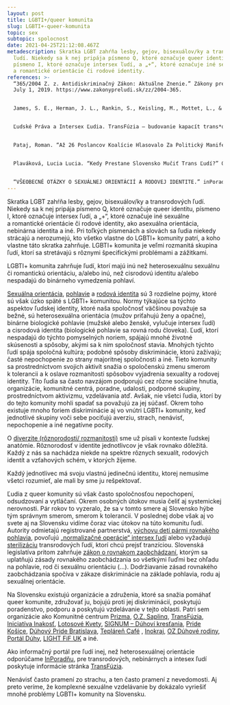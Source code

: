```yaml
---
layout: post
title: LGBTI+/queer komunita
slug: LGBTI+-queer-komunita
topic: sex
subtopic: spolocnost
date: 2021-04-25T21:12:08.467Z
metadescription: Skratka LGBT zahŕňa lesby, gejov, bisexuálov/ky a transrodových
  ľudí. Niekedy sa k nej pripája písmeno Q, ktoré označuje queer identitu,
  písmeno I, ktoré označuje intersex ľudí, a „+“, ktoré označuje iné sexuálne
  a romantické orientácie či rodové identity.
references: >-
  “365/2004 Z. z. Antidiskriminačný Zákon: Aktuálne Znenie.” Zákony pre ľudí,
  July 1, 2019. https://www.zakonypreludi.sk/zz/2004-365. 


  James, S. E., Herman, J. L., Rankin, S., Keisling, M., Mottet, L., & Anafi, M. (2016). The Report of the 2015 U.S. Transgender Survey. Washington, DC: National Center for Transgender Equality. <https://transequality.org/sites/default/files/docs/usts/USTS-Full-Report-Dec17.pdf> 


  Ľudské Práva a Intersex Ľudia. TransFúzia – budovanie kapacít trans*organizácie , 2009. http://www.transfuzia.org/gfx/administration/js/ckeditor/kcfinder/upload/file/%C4%BDudsk%C3%A9%20pr%C3%A1va%20a%20intersex%20%C4%BEudia.pdf.


  Pataj, Roman. “Až 26 Poslancov Koalície Hlasovalo Za Politický Manifest Fašistov.” Denník N. Denník N, March 18, 2021. https://dennikn.sk/2317023/az-26-poslancov-koalicie-hlasovalo-za-politicky-manifest-fasistov/?ref=tema. 


  Plaváková, Lucia Lucia. “Kedy Prestane Slovensko Mučiť Trans Ľudí?” Queerslovakia.sk, December 11, 2020. https://queerslovakia.sk/text/komunita/kedy-prestane-slovensko-mucit-trans-ludi/.


  “VŠEOBECNÉ OTÁZKY O SEXUÁLNEJ ORIENTÁCIÍ A RODOVEJ IDENTITE.” inPoradňa. Accessed April 3, 2021. https://inporadna.sk/otazky-a-odpovede.html#FAQSection1.
---
```

Skratka LGBT zahŕňa lesby, gejov, bisexuálov/ky a transrodových ľudí. Niekedy sa k nej pripája písmeno Q, ktoré označuje queer identitu, písmeno I, ktoré označuje intersex ľudí, a „+“, ktoré označuje iné sexuálne a romantické orientácie či rodové identity, ako asexuálna orientácia, nebinárna identita a iné. Pri toľkých písmenách a slovách sa ľudia niekedy strácajú a nerozumejú, kto všetko vlastne do LGBTI+ komunity patrí, a koho vlastne táto skratka zahrňuje. LGBTI+ komunita je veľmi rozmanitá skupina ľudí, ktorí sa stretávajú s rôznymi špecifickými problémami a zážitkami. 

<div class='notes'>

LGBTI+ komunita zahrňuje ľudí, ktorí majú inú než heterosexuálnu sexuálnu či romantickú orientáciu, a/alebo inú, než cisrodovú identitu a/alebo nespadajú do binárneho vymedzenia pohlaví. 

</div>

[Sexuálna orientácia](https://pensive-newton-39aa56.netlify.app/sexualna-orientacia/), [pohlavie](https://pensive-newton-39aa56.netlify.app/pohlavna-anatomia/) a [rodová identita](https://pensive-newton-39aa56.netlify.app/rodova-identita/) sú 3 rozdielne pojmy, ktoré sú však úzko späté s LGBTI+ komunitou. Normy týkajúce sa týchto aspektov ľudskej identity, ktoré naša spoločnosť väčšinou považuje sa bežné, sú heterosexuálna orientácia (mužov priťahujú ženy a opačne), binárne biologické pohlavie (mužské alebo ženské, vylučuje intersex ľudí) a cisrodová identita (biologické pohlavie sa rovná rodu človeka). Ľudí, ktorí nespadajú do týchto pomyselných noriem, spájajú mnohé životné skúsenosti a spôsoby, akými sa k nim spoločnosť stavia. Mnohých týchto ľudí spája spoločná kultúra; podobné spôsoby diskriminácie, ktorú zažívajú; časté nepochopenie zo strany majoritnej spoločnosti a iné. Tieto komunity sa prostredníctvom svojich aktivít snažia o spoločenskú zmenu smerom k tolerancii a k oslave rozmanitosti spôsobov vyjadrenia sexuality a rodovej identity. Títo ľudia sa často navzájom podporujú cez rôzne sociálne hnutia, organizácie, komunitné centrá, poradne, udalosti, podporné skupiny, prostredníctvom aktivizmu, vzdelávania atď. Avšak, nie všetci ľudia, ktorí by do tejto komunity mohli spadať sa považujú za jej súčasť. Okrem toho existuje mnoho foriem diskriminácie aj vo vnútri LGBTI+ komunity, keď jednotlivé skupiny voči sebe pociťujú averziu, strach, nenávisť, nepochopenie a iné negatívne pocity. 

O [diverzite (rôznorodosti/ rozmanitosti)](https://pensive-newton-39aa56.netlify.app/roznorodost/) sme už písali v kontexte ľudskej anatómie. Rôznorodosť v identite jednotlivcov je však rovnako dôležitá. Každý z nás sa nachádza niekde na spektre rôznych sexualít, rodových identít a vzťahových schém, v ktorých žijeme. 

<div class='f-sex box-post'>

Každý jednotlivec má svoju vlastnú jedinečnú identitu, ktorej nemusíme všetci rozumieť, ale mali by sme ju rešpektovať.

</div>

Ľudia z queer komunity sú však často spoločnosťou nepochopení, odsudzovaní a vytláčaní. Okrem osobných útokov musia čeliť aj systemickej nerovnosti. Pár rokov to vyzeralo, že sa v tomto smere aj Slovensko hýbe tým správnym smerom, smerom k tolerancii. V poslednej dobe však aj vo svete aj na Slovensku vidíme čoraz viac útokov na túto komunitu ľudí. Autority odmietajú registrované partnerstvá, [výchovu detí pármi rovnakého pohlavia](https://dennikn.sk/2317023/az-26-poslancov-koalicie-hlasovalo-za-politicky-manifest-fasistov/?ref=tema), povoľujú „[normalizačné operácie“ intersex ľudí](https://pensive-newton-39aa56.netlify.app/anatomia-intersex-ludi/) alebo vyžadujú [sterilizáciu](https://queerslovakia.sk/text/komunita/kedy-prestane-slovensko-mucit-trans-ludi/) transrodových ľudí, ktorí chcú prejsť tranzíciou. Slovenská legislatíva pritom zahrňuje [zákon o rovnakom zaobchádzaní](https://www.zakonypreludi.sk/zz/2004-365), ktorým sa uplatňujú zásady rovnakého zaobchádzania so všetkými ľuďmi bez ohľadu na pohlavie, rod či sexuálnu orientáciu (...). Dodržiavanie zásad rovnakého zaobchádzania spočíva v zákaze diskriminácie na základe pohlavia, rodu aj sexuálnej orientácie.

‍Na Slovensku existujú organizácie a združenia, ktoré sa snažia pomáhať queer komunite, združovať ju, bojujú proti jej diskriminácií, poskytujú poradenstvo, podporu a poskytujú vzdelávanie v tejto oblasti. Patri sem organizácie ako Komunitné centrum [Prizma](https://www.prizma-kosice.sk/), [O.Z. Saplinq](https://www.saplinq.org/), [TransFúzia](http://www.transfuzia.org/), [Iniciatíva Inakosť](http://inakost.sk/), [Lotosové Kvety](https://www.lotosovekvety.sk/), [SIGNUM – Dúhoví kresťania](https://duhovi-krestania.sk/), [Pride Košice](https://www.pridekosice.sk/), [Dúhový Pride Bratislava](http://duhovypride.sk/), [Tepláreň Café](https://queerslovakia.sk/teplaren-cafe/) , [Inokraj](https://www.facebook.com/Inokraj-1636621256622809/), [OZ Dúhové rodiny](https://www.instagram.com/duhove_rodiny/), [Portál Dúhy](https://www.duhy.sk/), [LIGHT FiF UK](https://cutt.ly/Icjawpv) a iné.

Ako informačný portál pre ľudí inej, než heterosexuálnej orientácie odporúčame [InPoradňu](https://inporadna.sk/otazky-a-odpovede.html), pre transrodových, nebinárnych a intesex ľudí poskytuje informácie stránka [TransFúzia](http://www.transfuzia.org/).

Nenávisť často pramení zo strachu, a ten často pramení z nevedomosti. Aj preto veríme, že komplexné sexuálne vzdelávanie by dokázalo vyriešiť mnohé problémy LGBTI+ komunity na Slovensku.